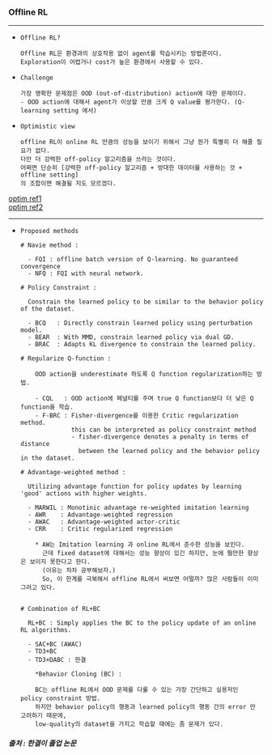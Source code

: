 ### Offline RL

---

- `Offline RL?`
  
      Offline RL은 환경과의 상호작용 없이 agent를 학습시키는 방법론이다. 
      Exploration이 어렵거나 cost가 높은 환경에서 사용할 수 있다. 


- `Challenge`

  
      가장 명확한 문제점은 OOD (out-of-distribution) action에 대한 문제이다.
      - OOD action에 대해서 agent가 이상할 만큼 크게 Q value를 평가한다. (Q-learning setting 에서)

- `Optimistic view`

      offline RL이 online RL 만큼의 성능을 보이기 위해서 그냥 뭔가 특별히 더 해줄 필요가 없다.
      다만 더 강력한 off-policy 알고리즘을 쓰라는 것이다.
      어쩌면 단순히 [강력한 off-policy 알고리즘 + 방대한 데이터를 사용하는 것 + offline setting]
      의 조합이면 해결될 지도 모르겠다.

[optim ref1](https://arxiv.org/abs/1910.01708)  
[optim ref2](https://arxiv.org/abs/1907.04543)
      
---


- `Proposed methods`

      # Navie method :

        - FQI : offline batch version of Q-learning. No guaranteed convergence 
        - NFQ : FQI with neural network. 

      # Policy Constraint :

        Constrain the learned policy to be similar to the behavior policy of the dataset.

        - BCQ   : Directly constrain learned policy using perturbation model.
        - BEAR  : With MMD, constrain learned policy via dual GD.
        - BRAC  : Adapts KL divergence to constrain the learned policy.    

      # Regularize Q-function :

          OOD action을 underestimate 하도록 Q function regularization하는 방법.

          - CQL   : OOD action에 페널티를 주며 true Q function보다 더 낮은 Q function을 학습.
          - F-BRC : Fisher-divergence를 이용한 Critic regularization method.
                    this can be interpreted as policy constraint method
                    - fisher-divergence denotes a penalty in terms of distance
                      between the learned policy and the behavior policy in the dataset.
            
      # Advantage-weighted method :

        Utilizing advantage function for policy updates by learning 'good' actions with higher weights.

        - MARWIL : Monotinic advantage re-weighted imitation learning
        - AWR    : Advantage-weighted regression
        - AWAC   : Advantage-weighted actor-critic
        - CRR    : Critic regularized regression
  
          * AW는 Imitation learning 과 online RL에서 준수한 성능을 보인다.
            근데 fixed dataset에 대해서는 성능 향상이 있긴 하지만, 눈에 띌만한 향상은 보이지 못한다고 한다.
            (이유는 차차 공부해보자.)
            So, 이 한계를 극복해서 offline RL에서 써보면 어떨까? 많은 사람들이 이미 그러고 있다.


      # Combination of RL+BC
    
        RL+BC : Simply applies the BC to the policy update of an online RL algorithms.

        - SAC+BC (AWAC)
        - TD3+BC
        - TD3+DABC : 한결

          *Behavior Cloning (BC) : 
  
          BC는 offline RL에서 OOD 문제를 다룰 수 있는 가장 간단하고 실용저인 policy constraint 방법.
          하지만 behavior policy의 행동과 learned policy의 행동 간의 error 만 고려하기 때문에,
          low-quality의 dataset을 가지고 학습할 때에는 좀 문제가 있다. 
        
        
      

##### 출처 : 한결이 졸업 논문
